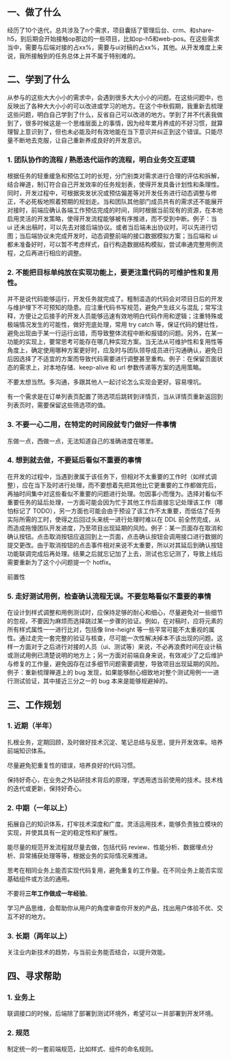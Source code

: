 ## 一、做了什么

经历了10个迭代，总共涉及了n个需求，项目囊括了管理后台、crm、和share-h5，到后期会开始接触op那边的一些项目，比如op-h5和web-pos。在这些需求当中，需要与后端对接的占xx%，需要与ui对稿的占xx%，其他。从开发难度上来说，我所接触到的任务总体上并不属于特别难的。





## 二、学到了什么

从参与的这些大大小小的需求中，会遇到很多大大小小的问题。在这些问题中，也反映出了各种大大小小的可以改进或学习的地方。在这个中秋假期，我重新去梳理这些问题，明白自己学到了什么，反省自己可以改进的地方。学到了并不代表我做到了，很多时候这是一个思维层面上的事情，因为经年累月养成的不好习惯，就算理智上意识到了，但也未必能及时有效地能在当下意识并纠正到这个错误。只能尽量不断地去克服，让自己重新养成良好的开发意识。



### 1. 团队协作的流程  /  熟悉迭代运作的流程，明白业务交互逻辑

根据任务的轻重缓急和预估工时的长短，分门别类对需求进行合理的评估和拆解，结合禅道，制订符合自己开发效率的任务规划表，使得开发具备计划性和条理性。同时，开发过程中，可根据突发状况或预估偏差等对开发任务进行动态调整与修正，不必死板地照着预期的规划走。当和团队其他部门成员共有的需求还不能展开对接时，前端应确认各端工作预估完成的时间，同时根据当前现有的资源，在本地启用灵活的开发策略，使得开发流程能够被有序推进，而不受到中断。例子：当 ui 还未出稿时，可以先去对接后端协议。或者当后端未出协议时，可以先进行切图；当后端协议未完成开发时，动态调整前端的接口数据模拟方案；当后端和 ui 都未准备好时，可以暂不考虑样式，自行构造数据结构模拟，尝试串通完整用例流程，之后再进行相应的调整。

   

### 2. 不能把目标单纯放在实现功能上，要更注重代码的可维护性和复用性。

并不是说代码能够运行，开发任务就完成了。粗制滥造的代码会对项目日后的开发与维护埋下不可预知的隐患。应注重代码书写规范，避免产生歧义与混乱；常写注释，方便让之后接手的开发人员能够迅速有效地明白代码作用和逻辑；注重特殊或极端情况发生的可能性，做好兜底处理，常用 try catch 等，保证代码的健壮性，避免出现由于某一行运行出错，而导致整体流程中断和报错的问题。另外，在某一功能的实现上，要常思考可能存在哪几种实现方案。当无法从可维护性和复用性等角度上，确定使用哪种方案更好时，应及时与团队领导成员进行沟通确认，避免日后因选择了不适宜的方案而导致代码需要进行调整甚至重构。例子：在保留页面状态的需求上，对本地存储、keep-alive 和 url 参数传递等方案的选用策略。

不要太想当然。多沟通，多跟其他人一起讨论怎么实现会更好。容易埋坑。

有一个需求是在订单列表页配置了筛选项后跳转到详情页，当从详情页重新返回到列表页时，需要保留这些筛选项的值。





### 3.  不要一心二用，在特定的时间段就专门做好一件事情

东做一点，西做一点，无法知道自己的准确进度在哪里。



### 4. 想到就去做，不要延后看似不重要的事情

在开发的过程中，当遇到隶属于该任务下，但相对不太重要的工作时（如样式调整），应在当下及时进行处理，而不要想着先把其他比它更重要的工作都做完后，再抽时间集中对这些看似不重要的问题进行处理。勿因事小而慢为。选择对看似不重要任务的延后处理，一方面可能会因为忙于其他工作后直接忘记处理该工作（哪怕标记了 TODO），另一方面也可能会由于预设了该工作不太重要，而低估了任务实际所需的工时，使得之后回过头来统一进行处理时难以在 DDL 前全然完成，从而造成拖慢团队开发进度，乃至项目出现延期的风险。例子：某一页面存在取消和确认按钮。点击取消按钮应返回到上一页面，点击确认按钮会调用接口进行数据的提交更改。由于取消按钮的点击事件相对来说不太重要，所以对其延后到确认按钮功能联调完成后再处理。结果之后就忘记加了上去，测试也忘记测了，导致上线后需要重新为了这个小问题提一个 hotfix。

前置性



### 5. 走好测试用例，检查确认流程无误。不要忽略看似不重要的事情

在设计到样式调整和用例测试时，应保持足够的耐心和细心，尽量避免对一些细节的忽视，不要因为麻烦而选择跳过某一步骤的验证。例如，在对稿时，应将元素的所有样式属性一一进行比对，包括像 line-height 等一些平常可能不太重视的属性。通过走完一套完整的验证与核查，尽可能一次性解决掉本不该出现的问题。这样一方面对于之后进行对接的人员（ui、测试等）来说，不必再浪费时间在设计稿或测试用例已清楚说明的地方上；另一方面对前端自身来说，有效减少了之后维护与修复的工作量，避免因存在过多细节问题需要调整，导致项目出现延期的风险。例子：重新梳理禅道上的 bug 发现，如果能够耐心细致地对整个测试用例一一进行测试验证，其中接近三分之一的 bug 本来是能够规避掉的。



## 三、工作规划

### 1. 近期（半年）

扎根业务，定期回顾，及时做好技术沉淀、笔记总结与反思，提升开发效率。培养前端知识体系。

尽量避免犯重复性的错误，培养良好的代码习惯。

保持好奇心，在业务之外钻研技术背后的原理，学透用透当前使用的技术。技术栈的迭代或更新，保持好奇心。



### 2. 中期（一年以上）

拓展自己的知识体系，打牢技术深度和广度。灵活运用技术，能够负责独立模块的实现，并使其具有一定的稳定性和扩展性。

能尽量的规范开发流程就尽量去做，包括代码 review、性能分析、数据埋点分析、异常捕获处理等等，根据业务的实际情况来推进。

思考在相同业务上能否实现代码复用，避免重复的工作量。在不同业务上能否实现基础组件或方法的通用。

不要将**三年工作做成一年经验**。

学习产品思维，会帮助你从用户的角度审查你开发的产品，找出用户体验不优、交互不好的地方。



### 3. 长期（两年以上）

关注业内新技术的趋势，与当前业务能否结合，以提升效能。



## 四、寻求帮助

### 1. 业务上

联调接口的时候，后端除了部署到测试环境外，希望可以一并部署到开发环境。



### 2. 规范

制定统一的一套前端规范，比如样式、组件的命名规则。